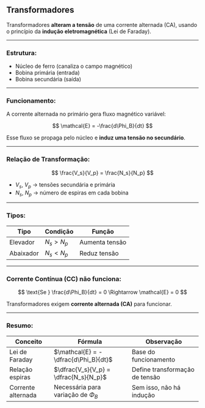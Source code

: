 ##  Transformadores

Transformadores **alteram a tensão** de uma corrente alternada (CA), usando o princípio da **indução eletromagnética** (Lei de Faraday).

---
###  Estrutura:

- Núcleo de ferro (canaliza o campo magnético)
- Bobina primária (entrada)
- Bobina secundária (saída)

---

###  Funcionamento:

A corrente alternada no primário gera fluxo magnético variável:

$$
\mathcal{E} = -\frac{d\Phi_B}{dt}
$$

Esse fluxo se propaga pelo núcleo e **induz uma tensão no secundário**.

---

### Relação de Transformação:

$$
\frac{V_s}{V_p} = \frac{N_s}{N_p}
$$

- $V_s$, $V_p$ → tensões secundária e primária
- $N_s$, $N_p$ → número de espiras em cada bobina

---

###  Tipos:

| Tipo                    | Condição        | Função                 |
|-------------------------|------------------|------------------------|
| Elevador                | $N_s > N_p$       | Aumenta tensão         |
| Abaixador               | $N_s < N_p$       | Reduz tensão           |

---
### Corrente Contínua (CC) não funciona:

$$
\text{Se } \frac{d\Phi_B}{dt} = 0 \Rightarrow \mathcal{E} = 0
$$

Transformadores exigem **corrente alternada (CA)** para funcionar.

---

###  Resumo:

| Conceito            | Fórmula                               | Observação                         |
|---------------------|----------------------------------------|------------------------------------|
| Lei de Faraday      | $\mathcal{E} = -\dfrac{d\Phi_B}{dt}$   | Base do funcionamento              |
| Relação espiras     | $\dfrac{V_s}{V_p} = \dfrac{N_s}{N_p}$  | Define transformação de tensão     |
| Corrente alternada  | Necessária para variação de $\Phi_B$  | Sem isso, não há indução           |